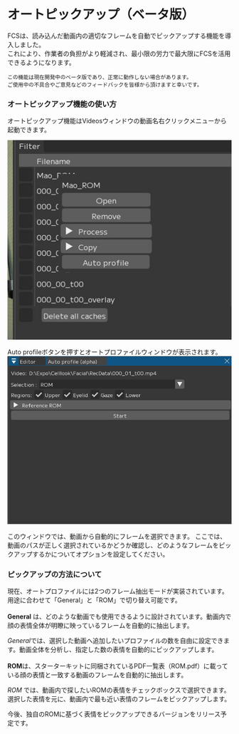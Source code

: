 # オートピックアップ（ベータ版）
FCSは、読み込んだ動画内の適切なフレームを自動でピックアップする機能を導入しました。  
これにより、作業者の負担がより軽減され、最小限の労力で最大限にFCSを活用できるようになります。

```{attention}
この機能は現在開発中のベータ版であり、正常に動作しない場合があります。  
ご使用中の不具合やご意見などのフィードバックを皆様から頂けますと幸いです。
```

### オートピックアップ機能の使い方
オートピックアップ機能はVideosウィンドウの動画名右クリックメニューから起動できます。

![](images/012_auto_profiles.jpg)

Auto profileボタンを押すとオートプロファイルウィンドウが表示されます。
![](images/012_auto_profile_window.jpg)

このウィンドウでは、動画から自動的にフレームを選択できます。
ここでは、動画のパスが正しく選択されているかどうか確認し、どのようなフレームをピックアップするかについてオプションを設定してください。

### ピックアップの方法について
現在、オートプロファイルには2つのフレーム抽出モードが実装されています。用途に合わせて「General」と「ROM」で切り替え可能です。  
<br>
**General** は、どのような動画でも使用できるように設計されています。動画内で顔の表情全体が明瞭に映っているフレームを自動的に抽出します。

*General*では、選択した動画へ追加したいプロファイルの数を自由に設定できます。動画全体を分析し、指定した数の表情を自動的にピックアップします。  
<br>
**ROM**は、スターターキットに同梱されているPDF一覧表（ROM.pdf）に載っている顔の表情と一致する動画のフレームを自動的に抽出します。

*ROM* では、動画内で探したいROMの表情をチェックボックスで選択できます。選択した表情を元に、動画内で最も近い表情のフレームをピックアップします。

今後、独自のROMに基づく表情をピックアップできるバージョンをリリース予定です。
